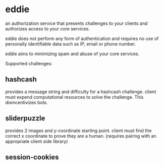 # eddie

an authorization service that presents challenges to your clients and authorizes access to your core services.

eddie does not perform any form of authentication and requires no use of personally identifiable data such as IP, email or phone number.

eddie aims to minimizing spam and abuse of your core services.

Supported challenges:

## hashcash

provides a message string and difficulty for a hashcash challenge. client must expend computational resources to solve the challenge. This disincentivizes bots.

## sliderpuzzle 

provides 2 images and y-coordinate starting point. client must find the correct x coordinate to prove they are a human. (requires pairing with an appropriate client side library)

## session-cookies
